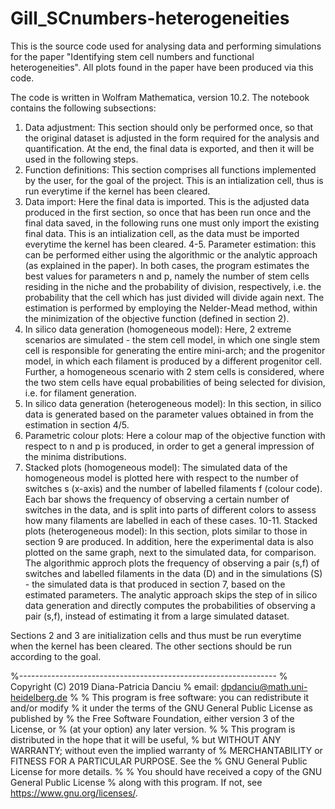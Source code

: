 # Gill_SCnumbers-heterogeneities

This is the source code used for analysing data and performing simulations for the paper
"Identifying stem cell numbers and functional heterogeneities". All plots found in the paper have been produced
via this code. 

The code is written in Wolfram Mathematica, version 10.2. The notebook contains the following subsections:

1. Data adjustment: This section should only be performed once, so that the original dataset is adjusted in the form
required for the analysis and quantification. At the end, the final data is exported, and then it will be used in the 
following steps.
2. Function definitions: This section comprises all functions implemented by the user, for the goal of the project. 
This is an intialization cell, thus is run everytime if the kernel has been cleared.
3. Data import: Here the final data is imported. This is the adjusted data produced in the first section, so once
that has been run once and the final data saved, in the following runs one must only import the existing final data.
This is an intialization cell, as the data must be imported everytime the kernel has been cleared.
4-5. Parameter estimation: this can be performed either using the algorithmic or the analytic approach (as explained
in the paper). In both cases, the program estimates the best values for parameters n and p, namely the number of stem
cells residing in the niche and the probability of division, respectively, i.e. the probability that the cell which has
just divided will divide again next. The estimation is performed by employing the Nelder-Mead method, within the 
minimization of the objective function (defined in section 2).
6. In silico data generation (homogeneous model): Here, 2 extreme scenarios are simulated - the stem cell model, in which 
one single stem cell is responsible for generating the entire mini-arch; and the progenitor model, in which each filament is 
produced by a different progenitor cell. Further, a homogeneous scenario with 2 stem cells is considered, where the two stem 
cells have equal probabilities of being selected for division, i.e. for filament generation.
7. In silico data generation (heterogeneous model): In this section, in silico data is generated based on the
parameter values obtained in from the estimation in section 4/5.
8. Parametric colour plots: Here a colour map of the objective function with respect to n and p is produced,
in order to get a general impression of the minima distributions.
9. Stacked plots (homogeneous model): The simulated data of the homogeneous model is plotted here with respect to 
the number of switches s (x-axis) and the number of labelled filaments f (colour code). Each bar shows the 
frequency of observing a certain number of switches in the data, and is split into parts of different colors to
assess how many filaments are labelled in each of these cases.
10-11. Stacked plots (heterogeneous model): In this section, plots similar to those in section 9 are produced. In addition,
here the experimental data is also plotted on the same graph, next to the simulated data, for comparison. The algorithmic
approch plots the frequency of observing a pair (s,f) of switches and labelled filaments in the data (D) and 
in the simulations (S) - the simulated data is that produced in section 7, based on the estimated parameters. The 
analytic approach skips the step of in silico data generation and directly computes the probabilities of 
observing a pair (s,f), instead of estimating it from a large simulated dataset.

Sections 2 and 3 are initialization cells and thus must be run everytime when the kernel has been cleared. 
The other sections should be run according to the goal.


%----------------------------------------------------------------
%     Copyright (C) 2019 Diana-Patricia Danciu
%     email: dpdanciu@math.uni-heidelberg.de
%
%     This program is free software: you can redistribute it and/or modify
%     it under the terms of the GNU General Public License as published by
%     the Free Software Foundation, either version 3 of the License, or
%     (at your option) any later version.
%
%     This program is distributed in the hope that it will be useful,
%     but WITHOUT ANY WARRANTY; without even the implied warranty of
%     MERCHANTABILITY or FITNESS FOR A PARTICULAR PURPOSE.  See the
%     GNU General Public License for more details.
%
%     You should have received a copy of the GNU General Public License
%     along with this program.  If not, see <https://www.gnu.org/licenses/>.

